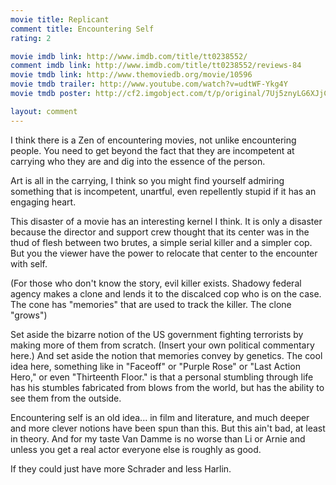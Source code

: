 ```yaml
---
movie title: Replicant
comment title: Encountering Self
rating: 2

movie imdb link: http://www.imdb.com/title/tt0238552/
comment imdb link: http://www.imdb.com/title/tt0238552/reviews-84
movie tmdb link: http://www.themoviedb.org/movie/10596
movie tmdb trailer: http://www.youtube.com/watch?v=udtWF-Ykg4Y
movie tmdb poster: http://cf2.imgobject.com/t/p/original/7Uj5znyLG6XJjCdnore6dtVt6Ce.jpg

layout: comment
---
```


I think there is a Zen of encountering movies, not unlike encountering people. You need to get beyond the fact that they are incompetent at carrying who they are and dig into the essence of the person.

Art is all in the carrying, I think so you might find yourself admiring something that is incompetent, unartful, even repellently stupid if it has an engaging heart.

This disaster of a movie has an interesting kernel I think. It is only a disaster because the director and support crew thought that its center was in the thud of flesh between two brutes, a simple serial killer and a simpler cop. But you the viewer have the power to relocate that center to the encounter with self.

(For those who don't know the story, evil killer exists. Shadowy federal agency makes a clone and lends it to the discalced cop who is on the case. The cone has "memories" that are used to track the killer. The clone "grows")

Set aside the bizarre notion of the US government fighting terrorists by making more of them from scratch. (Insert your own political commentary here.) And set aside the notion that memories convey by genetics. The cool idea here, something like in "Faceoff" or "Purple Rose" or "Last Action Hero," or even "Thirteenth Floor." is that a personal stumbling through life has his stumbles fabricated from blows from the world, but has the ability to see them from the outside.

Encountering self is an old idea... in film and literature, and much deeper and more clever notions have been spun than this. But this ain't bad, at least in theory. And for my taste Van Damme is no worse than Li or Arnie and unless you get a real actor everyone else is roughly as good.

If they could just have more Schrader and less Harlin.
